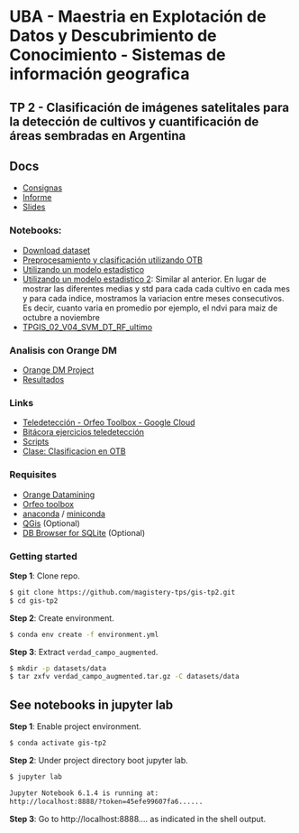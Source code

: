 # UBA - Maestria en Explotación de Datos y Descubrimiento de Conocimiento - Sistemas de información geografica

## TP 2 - Clasificación de imágenes satelitales para la detección de cultivos y cuantificación de áreas sembradas en Argentina

## Docs

* [Consignas](https://github.com/magistery-tps/gis-tp2/blob/main/docs/GIS-UBA-DM%20-%20TP%20Teledeteccion%202022.pdf)
* [Informe](https://docs.google.com/document/d/1mUeEoCTk2aUe1CdnY4_59gIrKjuVLAEfztIrKQQddIw/edit)
* [Slides](https://docs.google.com/presentation/d/1OdzsCRjEnG4lj5ykj4cAIZBxoSDEKOhnLdodxRFtOUI/edit?usp=sharing)

### Notebooks:

* [Download dataset](https://github.com/magistery-tps/gis-tp2/tree/main/notebooks/dataset.ipynb)
* [Preprocesamiento y clasificación utilizando OTB](https://github.com/magistery-tps/gis-tp2/tree/main/notebooks/pixel-clasification.ipynb)
* [Utilizando un modelo estadistico](https://github.com/magistery-tps/gis-tp2/tree/main/notebooks/clasificador_estadistico.ipynb)
* [Utilizando un modelo estadistico 2](https://github.com/magistery-tps/gis-tp2/tree/main/notebooks/clasificador_estadistico_2.ipynb): Similar al anterior. En lugar de mostrar las diferentes medias y std para cada cada cultivo en cada mes y para cada indice, mostramos la variacion entre meses consecutivos. Es decir, cuanto varia en promedio por ejemplo, el ndvi para maiz de octubre a noviembre
* [TPGIS_02_V04_SVM_DT_RF_ultimo](https://colab.research.google.com/drive/1YEkBkQl5wuITHsde6DDLbmAm0-X4K9gK?usp=sharing)
    

### Analisis con Orange DM
 
* [Orange DM Project](https://github.com/magistery-tps/gis-tp2/blob/main/orange-project.ows)
* [Resultados](https://docs.google.com/document/d/1X5HmZg_e37KCm9dcRhPinQeWEgeBwduzGbRHXTOYlA4/edit?usp=sharing)

### Links

* [Teledetección - Orfeo Toolbox - Google Cloud](https://docs.google.com/document/d/1V5d6icd6FHN4cgtVkrzZ2r7HdtUg5CaChsi9wT5yDkA)
* [Bitácora ejercicios teledetección](https://docs.google.com/document/d/1zE4oFIGIQ0yXZJmgxsoPdYhyew2kUoMXQmr5WwbEMwY)
* [Scripts](https://github.com/fedebayle/tp-2-gis-dm-uba)
* [Clase: Clasificacion en OTB](https://youtu.be/S4gN10fTaEY)

### Requisites

* [Orange Datamining](https://orangedatamining.com/download/#linux)
* [Orfeo toolbox](https://gist.github.com/adrianmarino/d471f961d789d79270d3f2631d017bd7)
* [anaconda](https://www.anaconda.com/products/individual) / [miniconda](https://docs.conda.io/en/latest/miniconda.html)
* [QGis](https://www.qgis.org) (Optional)
* [DB Browser for SQLite](https://sqlitebrowser.org) (Optional)

### Getting started

**Step 1**: Clone repo.

```bash
$ git clone https://github.com/magistery-tps/gis-tp2.git
$ cd gis-tp2
```

**Step 2**: Create environment.

```bash
$ conda env create -f environment.yml
```

**Step 3**: Extract `verdad_campo_augmented`.

```bash
$ mkdir -p datasets/data
$ tar zxfv verdad_campo_augmented.tar.gz -C datasets/data
```

## See notebooks in jupyter lab

**Step 1**: Enable project environment.

```bash
$ conda activate gis-tp2
```

**Step 2**: Under project directory boot jupyter lab.

```bash
$ jupyter lab

Jupyter Notebook 6.1.4 is running at:
http://localhost:8888/?token=45efe99607fa6......
```

**Step 3**: Go to http://localhost:8888.... as indicated in the shell output.
